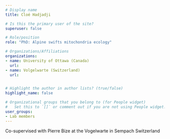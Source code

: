 ```yaml
---
# Display name
title: Cloé Hadjadji

# Is this the primary user of the site?
superuser: false

# Role/position
role: "PhD: Alpine swifts mitochondria ecology"

# Organizations/Affiliations
organizations:
- name: University of Ottawa (Canada)
  url: 
- name: Volgelwarte (Switzerland)
  url: 


# Highlight the author in author lists? (true/false)
highlight_name: false

# Organizational groups that you belong to (for People widget)
#   Set this to `[]` or comment out if you are not using People widget.
user_groups:
- Lab members
---
```


Co-supervised with Pierre Bize at the Vogelwarte in Sempach Switzerland